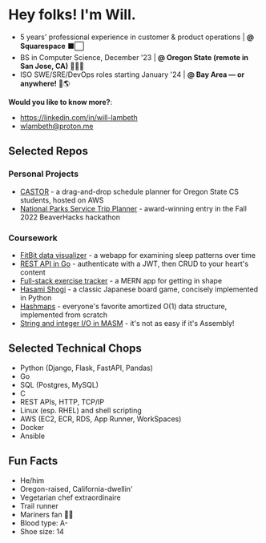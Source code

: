 # Hey folks! I'm Will.
* 5 years' professional experience in customer & product operations | **@ Squarespace** ⬛⬜
* BS in Computer Science, December '23 | **@ Oregon State (remote in San Jose, CA)** 🦫🧑‍💻
* ISO SWE/SRE/DevOps roles starting January '24 | **@ Bay Area — or anywhere!** 🌉🌎

**Would you like to know more?**:
* https://linkedin.com/in/will-lambeth
* wlambeth@proton.me

## Selected Repos
### Personal Projects
* [CASTOR](https://github.com/wflambeth/castor) - a drag-and-drop schedule planner for Oregon State CS students, hosted on AWS
* [National Parks Service Trip Planner](https://github.com/wflambeth/nps_trip_planner) - award-winning entry in the Fall 2022 BeaverHacks hackathon

### Coursework
* [FitBit data visualizer](https://github.com/wflambeth/fibivi_361) - a webapp for examining sleep patterns over time
* [REST API in Go](https://github.com/wflambeth/osu_portfolio_493) - authenticate with a JWT, then CRUD to your heart's content
* [Full-stack exercise tracker](https://github.com/wflambeth/osu_portfolio_290) - a MERN app for getting in shape
* [Hasami Shogi](https://github.com/wflambeth/osu_portfolio_162) - a classic Japanese board game, concisely implemented in Python
* [Hashmaps](https://github.com/wflambeth/osu_261.06) - everyone's favorite amortized O(1) data structure, implemented from scratch
* [String and integer I/O in MASM](https://github.com/wflambeth/osu_portfolio_271) - it's not as easy if it's Assembly!

## Selected Technical Chops
* Python (Django, Flask, FastAPI, Pandas)
* Go
* SQL (Postgres, MySQL)
* C
* REST APIs, HTTP, TCP/IP
* Linux (esp. RHEL) and shell scripting
* AWS (EC2, ECR, RDS, App Runner, WorkSpaces)
* Docker
* Ansible

## Fun Facts
* He/him
* Oregon-raised, California-dwellin'
* Vegetarian chef extraordinaire
* Trail runner
* Mariners fan 🔱😰
* Blood type: A-
* Shoe size: 14
